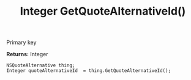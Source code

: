 ﻿---
uid: crmscript_ref_NSQuoteAlternative_GetQuoteAlternativeId
title: Integer GetQuoteAlternativeId()
intellisense: NSQuoteAlternative.GetQuoteAlternativeId
keywords: NSQuoteAlternative, GetQuoteAlternativeId
so.topic: reference
---

Primary key

**Returns:** Integer


```crmscript
NSQuoteAlternative thing;
Integer quoteAlternativeId  = thing.GetQuoteAlternativeId();
```


